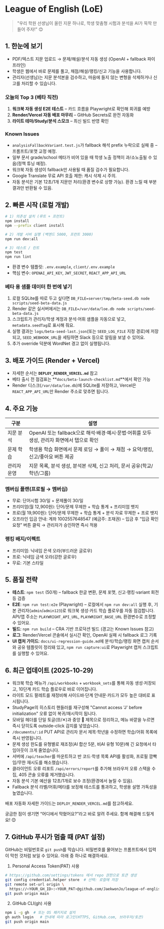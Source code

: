 # League of English (LoE)

> "우리 학원 선생님이 올린 지문 하나로, 학생 맞춤형 시험과 분석을 AI가 뚝딱 만들어 주자!" 😊

## 1. 한눈에 보기
- PDF/텍스트 지문 업로드 → 문제/해설/분석 자동 생성 (OpenAI + fallback 파이프라인)
- 학생은 웹에서 바로 문제를 풀고, 채점/해설/랭킹/신고 기능을 사용합니다.
- 관리자(선생님)는 지문 분석본을 검수하고, 마음에 들지 않는 변형을 삭제하거나 신고를 처리할 수 있습니다.

### 오늘의 Top 3 (베타 직전)
1. **워크북 자동 생성 E2E 테스트** – 카드 흐름을 Playwright로 확인해 회귀를 예방
2. **Render/Vercel 자동 배포 마무리** – GitHub Secrets로 완전 자동화
3. **라이트 테마/Study/분석 스모크** – 최신 빌드 반영 확인

### Known Issues
- `analysisFallbackVariant.test.js`가 fallback 해석 prefix 누락으로 실패 중 – 프롬프트/포맷 교정 예정.
- 일부 문서 grade/school 메타가 비어 있을 때 학생 노출 정책이 과/소노출될 수 있음(정책 튜닝 예정).
- 워크북 자동 생성이 fallback만 사용될 때 품질 검수가 필요합니다.
- Google Translate 무료 API 호출 제한: 캐시 삭제 시 주의.
- 자동 분석은 기본 12초/1개 지문만 처리(환경 변수로 상향 가능). 환경 느릴 때 부분 결과만 반환될 수 있음.

## 2. 빠른 시작 (로컬 개발)
```bash
# 1) 의존성 설치 (루트 + 프런트)
npm install
npm --prefix client install

# 2) 개발 서버 실행 (백엔드 5000, 프런트 3000)
npm run dev:all

# 3) 테스트 / 린트
npm test
npm run lint
```
- 환경 변수 템플릿: `.env.example`, `client/.env.example`
- 핵심 변수: `OPENAI_API_KEY`, `JWT_SECRET`, `REACT_APP_API_URL`

### 베타 용 샘플 데이터 한 번에 넣기
1. 로컬 SQLite를 따로 두고 싶다면 `DB_FILE=server/tmp/beta-seed.db node scripts/seed-beta-data.js`
2. Render 같은 실서버에서는 `DB_FILE=/var/data/loe.db node scripts/seed-beta-data.js`
3. 스크립트가 관리자/학생 계정과 분석·어휘 샘플을 자동으로 넣고, `metadata.seedTag`로 표시해 줘요.
4. 실행 결과는 `logs/beta-seed-last.json`(또는 `SEED_LOG_FILE` 지정 경로)에 저장되고, `SEED_WEBHOOK_URL`을 세팅하면 Slack 등으로 알림을 보낼 수 있어요.
5. 추가 override 덕분에 WordNet 경고 없이 실행됩니다.


## 3. 배포 가이드 (Render + Vercel)
- 자세한 순서는 **`DEPLOY_RENDER_VERCEL.md`** 참고
- 베타 출시 전 점검표는 **`docs/beta-launch-checklist.md`**에서 확인 가능
- Render 디스크(`/var/data/loe.db`)에 SQLite를 저장하고, Vercel은 `REACT_APP_API_URL`만 Render 주소로 맞추면 됩니다.

## 4. 주요 기능
| 구분 | 설명 |
|------|------|
| 지문 분석 | OpenAI 또는 fallback으로 해석·배경·예시·문법·어휘를 모두 생성, 관리자 화면에서 탭으로 확인 |
| 문제 학습 | 학생용 학습 화면에서 문제 로딩 → 풀이 → 채점 → 요약/랭킹, 신고/좋아요 버튼 제공 |
| 관리자 운영 | 지문 목록, 분석 생성, 분석본 삭제, 신고 처리, 문서 공유(학교/학년/그룹) |

### 멤버십 플랜(프로필 → 멤버십)
- 무료: 단어시험 30/일 + 문제풀이 30/일
- 프리미엄(월 12,900원): 단어/문제 무제한 + 학습 통계 + 프리미엄 뱃지
- 프로(월 19,900원): 단어/문제 무제한 + 학습 통계 + 분석 자료 무제한 + 프로 뱃지
- 오프라인 입금 안내: 계좌 1002557648547 (예금주: 조재권) – 입금 후 “입금 확인 요청” 버튼 클릭 → 관리자가 승인하면 즉시 적용

### 랭킹 배지/이펙트
- 프리미엄: 닉네임 은색 오라(부드러운 글로우)
- 프로: 닉네임 금색 오라(강한 글로우)
- 무료: 기본 스타일

## 5. 품질 전략
- **테스트**: `npm test` (50개) – fallback 한글 변환, 문제 포맷, 신고·랭킹·variant 회전 등 검증
- **E2E**: `npm run test:e2e` (Playwright) – 로컬에서 `npm run dev:all` 실행 후, 기본 관리자(`admin`/`admin123`)로 워크북 생성·카드 학습 플로우를 자동 점검합니다. API/앱 주소는 `PLAYWRIGHT_API_URL`, `PLAYWRIGHT_BASE_URL` 환경변수로 조정할 수 있어요.
- **빌드**: `npm run build` – CRA 기반 프로덕션 빌드 (경고는 Known Issues 참고)
- **로그**: Render/Vercel 콘솔에서 실시간 확인, OpenAI 실패 시 fallback 로그 기록
- **UI 캡처 가이드**: `docs/ui-regression-guide.md`에 분석/학습/랭킹 화면 캡처 순서와 공유 템플릿이 정리돼 있고, `npm run capture:ui`로 Playwright 캡처 스크립트를 실행할 수 있어요.

## 6. 최근 업데이트 (2025-10-29)
- 워크북 학습 메뉴가 `/api/workbooks` + `workbook_sets`를 통해 자동 생성·저장되고, 10단계 카드 학습 플로우로 바로 이어집니다.
- 라이트 모드 팔레트를 재정비해 사이드바·단계 안내문·카드가 모두 높은 대비로 표시됩니다.
- StudyPage의 히스토리 핸들러를 재구성해 "Cannot access 'J' before initialization" 오류 없이 복귀/재시작이 됩니다.
- 모바일 헤더를 단일 토글(☰/✕)과 중앙 🦉 제목으로 정리하고, 메뉴 바깥을 누르면 즉시 닫히도록 outside-click 감지를 넣었습니다.
- `/documents/:id` PUT API로 관리자 문서 제목·학년을 수정하면 학습/어휘 목록에 즉시 반영됩니다.
- 문제 생성 한도를 유형별로 재조정(AI 합산 5문, 비AI 유형 10문)해 긴 요청에서 타임아웃이 크게 줄었습니다.
- 서버에 `/api/teacher`를 마운트하고 반 코드·학생 목록 API를 활성화, 프로필 깜빡임/무한 재시도를 해소했습니다.
- 클라이언트 오류 리포트 `/api/errors/report`를 추가해 브라우저 오류 스택을 수집, 405 콘솔 오류를 제거했습니다.
- 자동 분석 기본 예산을 12초/1개로 보수 조정(환경에서 늘릴 수 있음).
- Fallback 분석 라벨/어휘/메타를 보정해 테스트를 통과하고, 학생용 설명 가독성을 높였습니다.

배포 자동화 자세한 가이드는 `DEPLOY_RENDER_VERCEL.md`를 참고하세요.

궁금한 점이 생기면 “어디에서 막혔어요?”라고 바로 알려 주세요. 함께 해결해 드릴게요! 😊

## 7. GitHub 푸시가 멈출 때 (PAT 설정)
GitHub는 비밀번호로 `git push`를 막습니다. 비밀번호를 물어보는 프롬프트에서 입력이 막힌 것처럼 보일 수 있어요. 아래 중 하나로 해결하세요.

1) Personal Access Token(PAT) 사용
```bash
# https://github.com/settings/tokens 에서 repo 권한으로 토큰 생성
git config credential.helper store  # 선택: 로컬에 저장
git remote set-url origin \
  https://<YOUR_GH_ID>:<YOUR_PAT>@github.com/JaekwonJo/league-of-english.git
git push origin main
```

2) GitHub CLI(gh) 사용
```bash
npm i -g gh  # 또는 OS 패키지로 설치
gh auth login   # 안내에 따라 로그인(HTTPS, GitHub.com, 브라우저/토큰)
git push origin main
```
